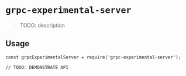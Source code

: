 # `grpc-experimental-server`

> TODO: description

## Usage

```
const grpcExperimentalServer = require('grpc-experimental-server');

// TODO: DEMONSTRATE API
```
